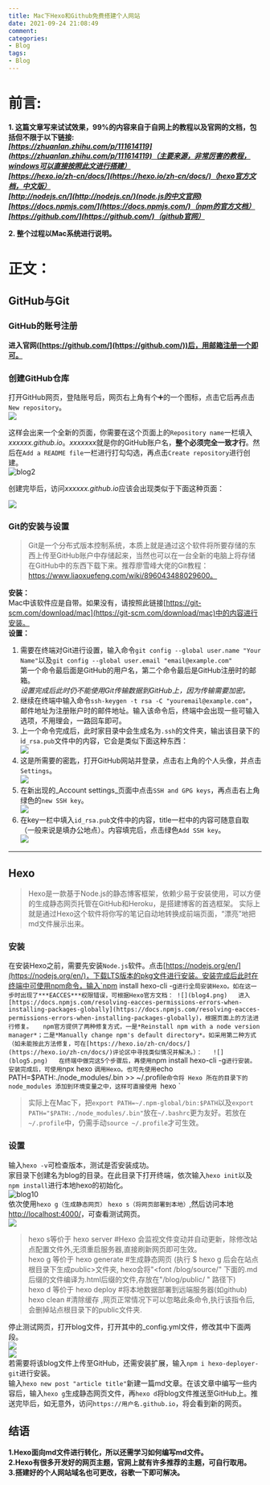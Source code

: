 ```yaml
---
title: Mac下Hexo和Github免费搭建个人网站
date: 2021-09-24 21:08:49
comment: 
categories: 
- Blog
tags: 
- Blog
---
```

# 前言:  
**1. 这篇文章写来试试效果，99%的内容来自于自网上的教程以及官网的文档，包括但不限于以下链接:**  
***[https://zhuanlan.zhihu.com/p/111614119](https://zhuanlan.zhihu.com/p/111614119)（主要来源，非常厉害的教程，windows可以直接按照此文进行搭建）  
[https://hexo.io/zh-cn/docs/](https://hexo.io/zh-cn/docs/)（hexo官方文档，中文版）  
[http://nodejs.cn/](http://nodejs.cn/)(node.js的中文官网)  
[https://docs.npmjs.com/](https://docs.npmjs.com/)（npm的官方文档）  
[https://github.com/](https://github.com/)（github官网）***

**2. 整个过程以Mac系统进行说明。**  

# 正文：  
## GitHub与Git  

### GitHub的账号注册  

**进入官网([https://github.com/](https://github.com/))后，用邮箱注册一个即可。**  

### 创建GitHub仓库  

打开GitHub网页，登陆账号后，网页右上角有个➕的一个图标，点击它后再点击`New repository`。  
![](blog1.png)   

这样会出来一个全新的页面，你需要在这个页面上的`Repository name`一栏填入*xxxxxx.github.io*。*xxxxxxx*就是你的GitHub账户名，**整个必须完全一致才行**。然后在`Add a README file`一栏进行打勾勾选，再点击`Create repository`进行创建。  
![blog2](./blog2.png)  

创建完毕后，访问*xxxxxx.github.io*应该会出现类似于下面这种页面：  

![](blog3.jpeg)  

### Git的安装与设置 
> Git是一个分布式版本控制系统，本质上就是通过这个软件将所要存储的东西上传至GitHub账户中存储起来，当然也可以在一台全新的电脑上将存储在GitHub中的东西下载下来。推荐廖雪峰大佬的Git教程：https://www.liaoxuefeng.com/wiki/896043488029600。  

**安装：**  
Mac中该软件应是自带。如果没有，请按照此链接[https://git-scm.com/download/mac](https://git-scm.com/download/mac)中的内容进行安装。  
**设置：**  
1. 需要在终端对Git进行设置，输入命令`git config --global user.name "Your Name"`以及`git config --global user.email "email@example.com"`  
第一个命令最后面是GitHub的用户名，第二个命令最后是GitHub注册时的邮箱。  
_设置完成后此时仍不能使用Git传输数据到GitHub上，因为传输需要加密。_  
2. 继续在终端中输入命令`ssh-keygen -t rsa -C "youremail@example.com"`，邮件地址为注册账户时的邮件地址。输入该命令后，终端中会出现一些可输入选项，不用理会，一路回车即可。  
3. 上一个命令完成后，此时家目录中会生成名为`.ssh`的文件夹，输出该目录下的i`d_rsa.pub`文件中的内容，它会是类似下面这种东西：  
![](blog6.png)  
4. 这是所需要的密匙，打开GitHub网站并登录，点击右上角的个人头像，并点击`Settings`。  
![](blog7.png)  
1. 在新出现的_Account settings_页面中点击`SSH and GPG keys`，再点击右上角绿色的`new SSH key`。  
![](blog8.png)  
1. 在key一栏中填入`id_rsa.pub`文件中的内容，title一栏中的内容可随意自取（一般来说是填办公地点）。内容填完后，点击绿色`Add SSH key`。  
![](blog9.png)  

---  

## Hexo  
> Hexo是一款基于Node.js的静态博客框架，依赖少易于安装使用，可以方便的生成静态网页托管在GitHub和Heroku，是搭建博客的首选框架。
> 实际上就是通过Hexo这个软件将你写的笔记自动地转换成前端页面，“漂亮”地把md文件展示出来。  

### 安装  
在安装Hexo之前，需要先安装`Node.js`软件。点击[https://nodejs.org/en/](https://nodejs.org/en/)，下载LTS版本的pkg文件进行安装。安装完成后此时在终端中可使用npm命令，输入`npm install hexo-cli -g`进行全局安装Hexo。如在这一步时出现了***EACCES***权限错误，可根据Hexo官方文档：
![](blog4.png)  
进入[https://docs.npmjs.com/resolving-eacces-permissions-errors-when-installing-packages-globally](https://docs.npmjs.com/resolving-eacces-permissions-errors-when-installing-packages-globally)，根据页面上的方法进行修复。  
npm官方提供了两种修复方式，一是*Reinstall npm with a node version manager*；二是*Manually change npm's default directory*。如采用第二种方式（如未能按此方法修复，可在[https://hexo.io/zh-cn/docs/](https://hexo.io/zh-cn/docs/)评论区中寻找类似情况并解决。）：  
![](blog5.png)  
在终端中做完这5个步骤后，再使用`npm install hexo-cli -g`进行安装。  
安装完成后，可使用`npx hexo <command>`调用Hexo。也可先使用`echo PATH=$PATH:./node_modules/.bin >> ~/.profile`命令将 Hexo 所在的目录下的 node_modules 添加到环境变量之中，这样可直接使用 `hexo <command>`  

> 实际上在Mac下，把`export PATH=~/.npm-global/bin:$PATH`以及`export PATH="$PATH:./node_modules/.bin"`放在`~/.bashrc`更为友好。若放在`~/.profile`中，仍需手动`source ~/.profile`才可生效。  
  
### 设置  
输入`hexo -v`可检查版本，测试是否安装成功。  
家目录下创建名为blog的目录。在此目录下打开终端，依次输入`hexo init`以及`npm install`进行本地hexo的初始化。  
![blog10](blog10.png)  
依次使用`hexo g（生成静态网页）` `hexo s（将网页部署到本地）`,然后访问本地[http://localhost:4000/](http://localhost:4000/)，可查看测试网页。  
![](blog11.png)  

> hexo s等价于 hexo server #Hexo 会监视文件变动并自动更新，除修改站点配置文件外,无须重启服务器,直接刷新网页即可生效。  
> hexo g 等价于 hexo generate #生成静态网页 (执行 $ hexo g 后会在站点根目录下生成public>文件夹, hexo会将"<font /blog/source/" 下面的.md后缀的文件编译为.html后缀的文件,存放在"/blog/public/ " 路径下)  
> hexo d 等价于 hexo deploy #将本地数据部署到远端服务器(如github)  
> hexo clean #清除缓存 ,网页正常情况下可以忽略此条命令,执行该指令后,会删掉站点根目录下的public文件夹.  

停止测试网页，打开blog文件，打开其中的_config.yml文件，修改其中下面两段。  
![](blog12.png)  
![](blog13.png)  
若需要将该blog文件上传至GitHub，还需安装扩展，输入`npm i hexo-deployer-git`进行安装。  
输入`hexo new post "article title"`新建一篇md文章。在该文章中编写一些内容后，输入`hexo g`生成静态网页文件，再`hexo d`将blog文件推送至GitHub上。推送完毕后，如无意外，访问`https://用户名.github.io`，将会看到新的网页。  

## 结语  
**1.Hexo面向md文件进行转化，所以还需学习如何编写md文件。  
2.Hexo有很多开发好的网页主题，官网上就有许多推荐的主题，可自行取用。  
3.搭建好的个人网站域名也可更改，谷歌一下即可解决。**